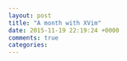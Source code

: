 ```yaml
---
layout: post
title: "A month with XVim"
date: 2015-11-19 22:19:24 +0000
comments: true
categories: 
---
```

